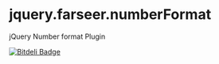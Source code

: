 jquery.farseer.numberFormat
===========================

jQuery Number format Plugin

[![Bitdeli Badge](https://d2weczhvl823v0.cloudfront.net/stephen-james/jquery.farseer.numberformat/trend.png)](https://bitdeli.com/free "Bitdeli Badge")
